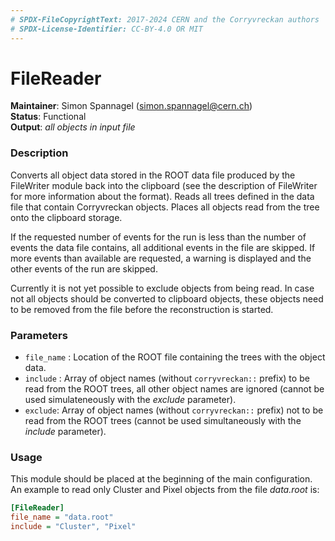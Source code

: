 ```yaml
---
# SPDX-FileCopyrightText: 2017-2024 CERN and the Corryvreckan authors
# SPDX-License-Identifier: CC-BY-4.0 OR MIT
---
```

# FileReader
**Maintainer**: Simon Spannagel (<simon.spannagel@cern.ch>)  
**Status**: Functional  
**Output**: *all objects in input file*

### Description
Converts all object data stored in the ROOT data file produced by the FileWriter module back into the clipboard (see the description of FileWriter for more information about the format). Reads all trees defined in the data file that contain Corryvreckan objects. Places all objects read from the tree onto the clipboard storage.

If the requested number of events for the run is less than the number of events the data file contains, all additional events in the file are skipped. If more events than available are requested, a warning is displayed and the other events of the run are skipped.

Currently it is not yet possible to exclude objects from being read. In case not all objects should be converted to clipboard objects, these objects need to be removed from the file before the reconstruction is started.

### Parameters
* `file_name` : Location of the ROOT file containing the trees with the object data.
* `include` : Array of object names (without `corryvreckan::` prefix) to be read from the ROOT trees, all other object names are ignored (cannot be used simulateneously with the *exclude* parameter).
* `exclude`: Array of object names (without `corryvreckan::` prefix) not to be read from the ROOT trees (cannot be used simultaneously with the *include* parameter).

### Usage
This module should be placed at the beginning of the main configuration. An example to read only Cluster and Pixel objects from the file *data.root* is:

```ini
[FileReader]
file_name = "data.root"
include = "Cluster", "Pixel"
```
